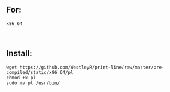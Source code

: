 ## For:

```
x86_64
```

<br>

## Install:

```
wget https://github.com/WestleyR/print-line/raw/master/pre-compiled/static/x86_64/pl
chmod +x pl
sudo mv pl /usr/bin/
```

<br>
